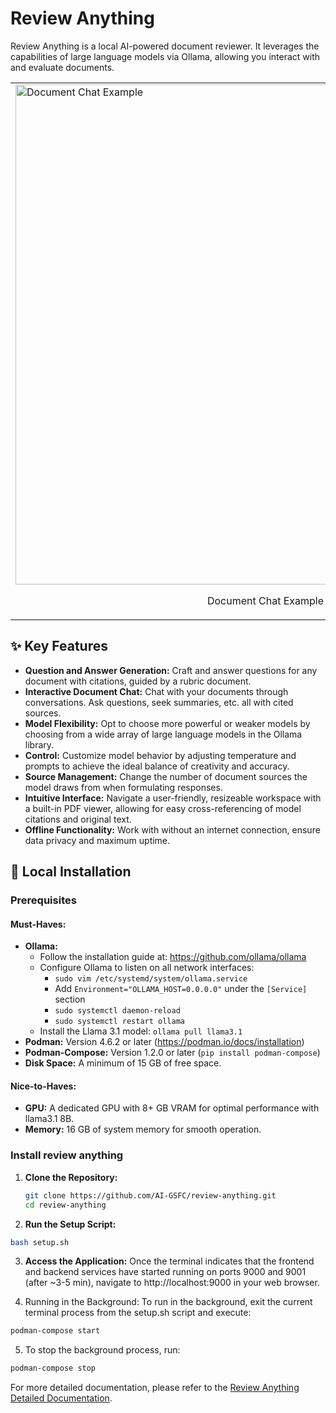 # Review Anything

Review Anything is a local AI-powered document reviewer. It leverages the capabilities of large language models via Ollama, allowing you interact with and evaluate documents.
<table style="border: none;">
<tr>
<td><img src="https://github.com/user-attachments/assets/eb85c357-2c40-47bb-8e20-8274a8330fe0" alt="Document Chat Example" style="width: 800px;">
<p style="text-align: center;">Document Chat Example</p>
</td>
<td><img src="https://github.com/user-attachments/assets/37e1620c-9e69-46a4-a47d-0a43ae47bde2" alt="Question Answering Example" style="width: 800px;">
<p style="text-align: center;">Question Answering Example</p>
</td>
</tr>
</table>


## ✨ Key Features

* **Question and Answer Generation:** Craft and answer questions for any document with citations, guided by a rubric document.
* **Interactive Document Chat:** Chat with your documents through conversations. Ask questions, seek summaries, etc. all with cited sources.
* **Model Flexibility:** Opt to choose more powerful or weaker models by choosing from a wide array of large language models in the Ollama library.
* **Control:** Customize model behavior by adjusting temperature and prompts to achieve the ideal balance of creativity and accuracy.
* **Source Management:** Change the number of document sources the model draws from when formulating responses.
* **Intuitive Interface:** Navigate a user-friendly, resizeable workspace with a built-in PDF viewer, allowing for easy cross-referencing of model citations and original text.
* **Offline Functionality:** Work with without an internet connection, ensure data privacy and maximum uptime.

## 🚀 Local Installation

### Prerequisites

#### Must-Haves:

* **Ollama:**
    * Follow the installation guide at: https://github.com/ollama/ollama
    * Configure Ollama to listen on all network interfaces:
        * `sudo vim /etc/systemd/system/ollama.service`
        * Add `Environment="OLLAMA_HOST=0.0.0.0"` under the `[Service]` section
        * `sudo systemctl daemon-reload`
        * `sudo systemctl restart ollama`
    * Install the Llama 3.1 model: `ollama pull llama3.1`
* **Podman:** Version 4.6.2 or later (https://podman.io/docs/installation)
* **Podman-Compose:** Version 1.2.0 or later (`pip install podman-compose`)
* **Disk Space:** A minimum of 15 GB of free space.

#### Nice-to-Haves:

* **GPU:** A dedicated GPU with 8+ GB VRAM for optimal performance with llama3.1 8B.
* **Memory:** 16 GB of system memory for smooth operation.

### Install review anything

1. **Clone the Repository:**
   ```bash
   git clone https://github.com/AI-GSFC/review-anything.git
   cd review-anything
   ```

2. **Run the Setup Script:**
  ```bash
  bash setup.sh
  ```
3. **Access the Application:**
  Once the terminal indicates that the frontend and backend services have started running on ports 9000 and 9001 (after ~3-5 min),
  navigate to http://localhost:9000 in your web browser.

4. Running in the Background:
   To run in the background, exit the current terminal process from the setup.sh script and execute:
  ```bash
  podman-compose start
  ```
5. To stop the background process, run:
  ```bash
  podman-compose stop
  ```

For more detailed documentation, please refer to the [Review Anything Detailed Documentation](https://docs.google.com/document/d/1bnUrPJ8PPX8_4Jra3QLFk1232ffgnMcLsibvX0E1zyQ/edit?usp=sharing).

